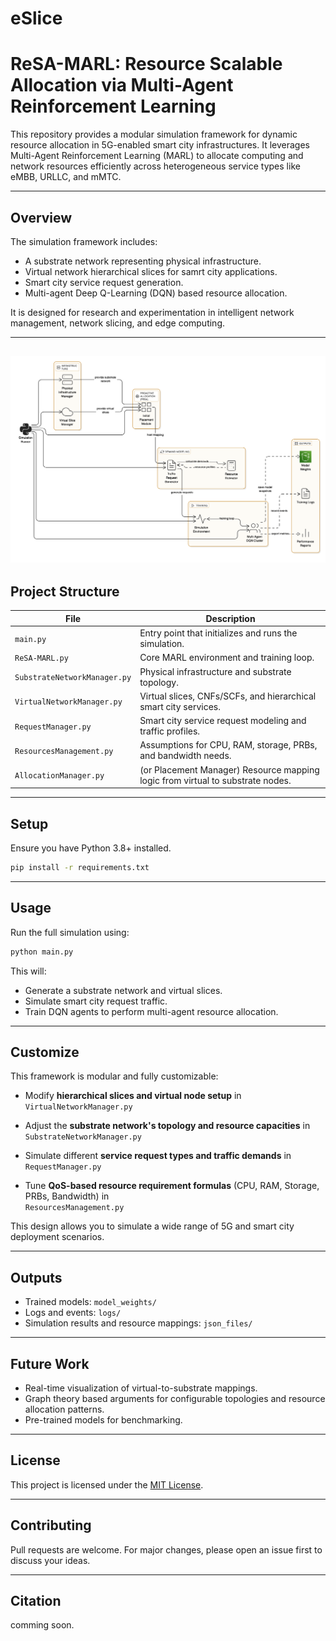 # eSlice
# ReSA-MARL: Resource Scalable Allocation via Multi-Agent Reinforcement Learning

This repository provides a modular simulation framework for dynamic resource allocation in 5G-enabled smart city infrastructures. It leverages Multi-Agent Reinforcement Learning (MARL) to allocate computing and network resources efficiently across heterogeneous service types like eMBB, URLLC, and mMTC.

---

## Overview

The simulation framework includes:
- A substrate network representing physical infrastructure.
- Virtual network hierarchical slices for samrt city applications.
- Smart city service request generation.
- Multi-agent Deep Q-Learning (DQN) based resource allocation.

It is designed for research and experimentation in intelligent network management, network slicing, and edge computing.

---
![diagram](eSlice-diagram.png)
---
## Project Structure

| File                         | Description |
|------------------------------|-------------|
| `main.py`                    | Entry point that initializes and runs the simulation. |
| `ReSA-MARL.py`               | Core MARL environment and training loop. |
| `SubstrateNetworkManager.py` | Physical infrastructure and substrate topology. |
| `VirtualNetworkManager.py`   | Virtual slices, CNFs/SCFs, and hierarchical smart city services. |
| `RequestManager.py`          | Smart city service request modeling and traffic profiles. |
| `ResourcesManagement.py`     | Assumptions for CPU, RAM, storage, PRBs, and bandwidth needs. |
| `AllocationManager.py`       | (or Placement Manager) Resource mapping logic from virtual to substrate nodes. |

---

## Setup

Ensure you have Python 3.8+ installed.

```bash
pip install -r requirements.txt
```

---

## Usage

Run the full simulation using:

```bash
python main.py
```

This will:
- Generate a substrate network and virtual slices.
- Simulate smart city request traffic.
- Train DQN agents to perform multi-agent resource allocation.

---

## Customize

This framework is modular and fully customizable:

- Modify **hierarchical slices and virtual node setup** in  
  `VirtualNetworkManager.py`

- Adjust the **substrate network's topology and resource capacities** in  
  `SubstrateNetworkManager.py`

- Simulate different **service request types and traffic demands** in  
  `RequestManager.py`

- Tune **QoS-based resource requirement formulas** (CPU, RAM, Storage, PRBs, Bandwidth) in  
  `ResourcesManagement.py`

This design allows you to simulate a wide range of 5G and smart city deployment scenarios.

---

## Outputs

- Trained models: `model_weights/`
- Logs and events: `logs/`
- Simulation results and resource mappings:  `json_files/`

---

## Future Work

- Real-time visualization of virtual-to-substrate mappings.
- Graph theory based arguments for configurable topologies and resource allocation patterns.
- Pre-trained models for benchmarking.

---

## License

This project is licensed under the [MIT License](LICENSE).

---

## Contributing

Pull requests are welcome. For major changes, please open an issue first to discuss your ideas.

---

## Citation

comming soon.
